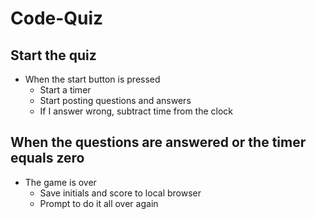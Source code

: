 # Code-Quiz

## Start the quiz
* When the start button is pressed
  * Start a timer
  * Start posting questions and answers
  * If I answer wrong, subtract time from the clock

## When the questions are answered or the timer equals zero
* The game is over
  * Save initials and score to local browser
  * Prompt to do it all over again